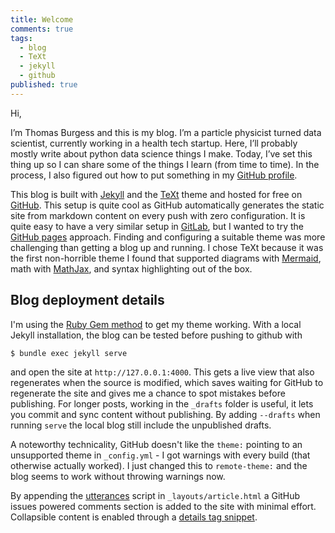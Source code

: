 ```yaml
---
title: Welcome
comments: true
tags:
  - blog
  - TeXt
  - jekyll
  - github
published: true
---
```


Hi,

I’m Thomas Burgess and this is my blog. I’m a particle physicist turned data scientist, currently working in a health tech startup. Here, I’ll probably mostly write about python data science things I make. Today, I’ve set this thing up so I can share some of the things I learn (from time to time). In the process, I also figured out how to put something in my [GitHub profile](https://github.com/thomasburgess).

This blog is built with [Jekyll](http://jekyllrb.com/) and the [TeXt](https://github.com/kitian616/jekyll-TeXt-theme) theme and hosted for free on [GitHub](https://github.com/). This setup is quite cool as GitHub automatically generates the static site from markdown content on every push with zero configuration. It is quite easy to have a very similar setup in [GitLab](https://gitlab.com), but I wanted to try the [GitHub pages](https://pages.github.com/) approach. Finding and configuring a suitable theme was more challenging than getting a blog up and running. I chose TeXt because it was the first non-horrible theme I found that supported diagrams with [Mermaid](https://mermaid-js.github.io/mermaid/#/), math with [MathJax](https://www.mathjax.org/), and syntax highlighting out of the box.

## Blog deployment details

I'm using the [Ruby Gem method](https://tianqi.name/jekyll-TeXt-theme/docs/en/quick-start#ruby-gem-method) to get my theme working. With a local Jekyll installation, the blog can be tested before pushing to github with
```sh
$ bundle exec jekyll serve
```
and open the site at `http://127.0.0.1:4000`. This gets a live view that also regenerates when the source is modified, which saves waiting for GitHub to regenerate the site and gives me a chance to spot mistakes before publishing. For longer posts, working in the `_drafts` folder is useful, it lets you commit and sync content without publishing. By adding `--drafts` when running `serve` the local blog still include the unpublished drafts.

A noteworthy technicality, GitHub doesn't like the `theme:` pointing to an unsupported theme in `_config.yml` - I got warnings with every build (that otherwise actually worked). I just changed this to `remote-theme:` and the blog seems to work without throwing warnings now.


By appending the [utterances](https://utteranc.es/) script in `_layouts/article.html` a GitHub issues powered comments section is added to the site with minimal effort. Collapsible content is enabled through a [details tag snippet](http://movb.de/jekyll-details-support.html).
